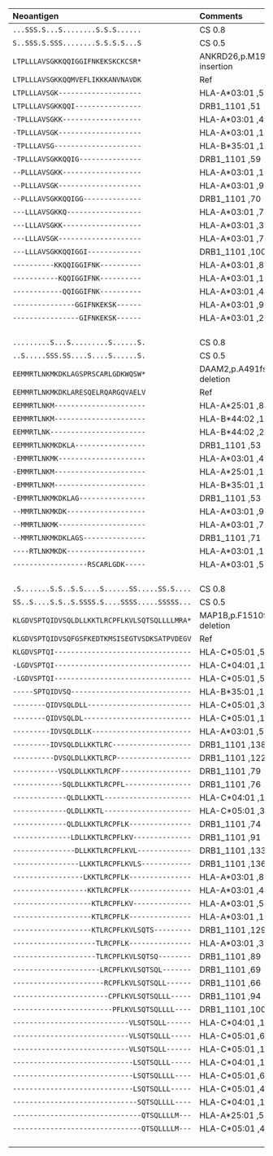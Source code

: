 


|Neoantigen                                      |Comments                              |
|:-----------------------------------------------|:-------------------------------------|
|``...SSS.S...S........S.S.S......``             |CS 0.8                                |
|``S..SSS.S.SSS........S.S.S.S...S``             |CS 0.5                                |
|``LTPLLLAVSGKKQQIGGIFNKEKSKCKCSR*``             |ANKRD26,p.M194fs,frameshift insertion |
|``LTPLLLAVSGKKQQMVEFLIKKKANVNAVDK``             |Ref                                   |
|``LTPLLLAVSGK--------------------``             |HLA-A*03:01 ,583                      |
|``LTPLLLAVSGKKQQI----------------``             |DRB1_1101 ,51                         |
|``-TPLLLAVSGKK-------------------``             |HLA-A*03:01 ,414                      |
|``-TPLLLAVSGK--------------------``             |HLA-A*03:01 ,112                      |
|``-TPLLLAVSG---------------------``             |HLA-B*35:01 ,1808                     |
|``-TPLLLAVSGKKQQIG---------------``             |DRB1_1101 ,59                         |
|``--PLLLAVSGKK-------------------``             |HLA-A*03:01 ,192                      |
|``--PLLLAVSGK--------------------``             |HLA-A*03:01 ,906                      |
|``--PLLLAVSGKKQQIGG--------------``             |DRB1_1101 ,70                         |
|``---LLLAVSGKKQ------------------``             |HLA-A*03:01 ,731                      |
|``---LLLAVSGKK-------------------``             |HLA-A*03:01 ,33                       |
|``---LLLAVSGK--------------------``             |HLA-A*03:01 ,765                      |
|``---LLLAVSGKKQQIGGI-------------``             |DRB1_1101 ,100                        |
|``----------KKQQIGGIFNK----------``             |HLA-A*03:01 ,873                      |
|``-----------KQQIGGIFNK----------``             |HLA-A*03:01 ,134                      |
|``------------QQIGGIFNK----------``             |HLA-A*03:01 ,476                      |
|``---------------GGIFNKEKSK------``             |HLA-A*03:01 ,972                      |
|``----------------GIFNKEKSK------``             |HLA-A*03:01 ,257                      |
|`` ``                                           |                                      |
|``.........S...S.........S......S.``            |CS 0.8                                |
|``..S.....SSS.SS....S....S......S.``            |CS 0.5                                |
|``EEMMRTLNKMKDKLAGSPRSCARLGDKWQSW*``            |DAAM2,p.A491fs,frameshift deletion    |
|``EEMMRTLNKMKDKLARESQELRQARGQVAELV``            |Ref                                   |
|``EEMMRTLNKM----------------------``            |HLA-A*25:01 ,8781                     |
|``EEMMRTLNKM----------------------``            |HLA-B*44:02 ,124                      |
|``EEMMRTLNK-----------------------``            |HLA-B*44:02 ,2901                     |
|``EEMMRTLNKMKDKLA-----------------``            |DRB1_1101 ,53                         |
|``-EMMRTLNKMK---------------------``            |HLA-A*03:01 ,422                      |
|``-EMMRTLNKM----------------------``            |HLA-A*25:01 ,1049                     |
|``-EMMRTLNKM----------------------``            |HLA-B*35:01 ,1434                     |
|``-EMMRTLNKMKDKLAG----------------``            |DRB1_1101 ,53                         |
|``--MMRTLNKMKDK-------------------``            |HLA-A*03:01 ,911                      |
|``--MMRTLNKMK---------------------``            |HLA-A*03:01 ,78                       |
|``--MMRTLNKMKDKLAGS---------------``            |DRB1_1101 ,71                         |
|``----RTLNKMKDK-------------------``            |HLA-A*03:01 ,179                      |
|``------------------RSCARLGDK-----``            |HLA-A*03:01 ,551                      |
|`` ``                                           |                                      |
|``.S.......S.S..S.S....S......SS.....SS.S....`` |CS 0.8                                |
|``SS..S....S.S..S.SSSS.S....SSSS.....SSSSS...`` |CS 0.5                                |
|``KLGDVSPTQIDVSQLDLLKKTLRCPFLKVLSQTSQLLLLMRA*`` |MAP1B,p.F1510fs,frameshift deletion   |
|``KLGDVSPTQIDVSQFGSFKEDTKMSISEGTVSDKSATPVDEGV`` |Ref                                   |
|``KLGDVSPTQI---------------------------------`` |HLA-C*05:01 ,5125                     |
|``-LGDVSPTQI---------------------------------`` |HLA-C*04:01 ,11818                    |
|``-LGDVSPTQI---------------------------------`` |HLA-C*05:01 ,500                      |
|``-----SPTQIDVSQ-----------------------------`` |HLA-B*35:01 ,1452                     |
|``--------QIDVSQLDLL-------------------------`` |HLA-C*05:01 ,3638                     |
|``--------QIDVSQLDL--------------------------`` |HLA-C*05:01 ,1199                     |
|``---------IDVSQLDLLK------------------------`` |HLA-A*03:01 ,554                      |
|``---------IDVSQLDLLKKTLRC-------------------`` |DRB1_1101 ,138                        |
|``----------DVSQLDLLKKTLRCP------------------`` |DRB1_1101 ,122                        |
|``-----------VSQLDLLKKTLRCPF-----------------`` |DRB1_1101 ,79                         |
|``------------SQLDLLKKTLRCPFL----------------`` |DRB1_1101 ,76                         |
|``-------------QLDLLKKTL---------------------`` |HLA-C*04:01 ,14355                    |
|``-------------QLDLLKKTL---------------------`` |HLA-C*05:01 ,3988                     |
|``-------------QLDLLKKTLRCPFLK---------------`` |DRB1_1101 ,74                         |
|``--------------LDLLKKTLRCPFLKV--------------`` |DRB1_1101 ,91                         |
|``---------------DLLKKTLRCPFLKVL-------------`` |DRB1_1101 ,133                        |
|``----------------LLKKTLRCPFLKVLS------------`` |DRB1_1101 ,136                        |
|``-----------------LKKTLRCPFLK---------------`` |HLA-A*03:01 ,862                      |
|``------------------KKTLRCPFLK---------------`` |HLA-A*03:01 ,44                       |
|``-------------------KTLRCPFLKV--------------`` |HLA-A*03:01 ,512                      |
|``-------------------KTLRCPFLK---------------`` |HLA-A*03:01 ,17                       |
|``-------------------KTLRCPFLKVLSQTS---------`` |DRB1_1101 ,129                        |
|``--------------------TLRCPFLK---------------`` |HLA-A*03:01 ,304                      |
|``--------------------TLRCPFLKVLSQTSQ--------`` |DRB1_1101 ,89                         |
|``---------------------LRCPFLKVLSQTSQL-------`` |DRB1_1101 ,69                         |
|``----------------------RCPFLKVLSQTSQLL------`` |DRB1_1101 ,66                         |
|``-----------------------CPFLKVLSQTSQLLL-----`` |DRB1_1101 ,94                         |
|``------------------------PFLKVLSQTSQLLLL----`` |DRB1_1101 ,100                        |
|``----------------------------VLSQTSQLL------`` |HLA-C*04:01 ,11504                    |
|``----------------------------VLSQTSQLLL-----`` |HLA-C*05:01 ,6097                     |
|``----------------------------VLSQTSQLL------`` |HLA-C*05:01 ,1363                     |
|``-----------------------------LSQTSQLLL-----`` |HLA-C*04:01 ,11358                    |
|``-----------------------------LSQTSQLLLL----`` |HLA-C*05:01 ,6278                     |
|``-----------------------------LSQTSQLLL-----`` |HLA-C*05:01 ,469                      |
|``------------------------------SQTSQLLLL----`` |HLA-C*04:01 ,14729                    |
|``-------------------------------QTSQLLLLM---`` |HLA-A*25:01 ,5229                     |
|``-------------------------------QTSQLLLLM---`` |HLA-C*05:01 ,4913                     |
|`` ``                                           |                                      |
